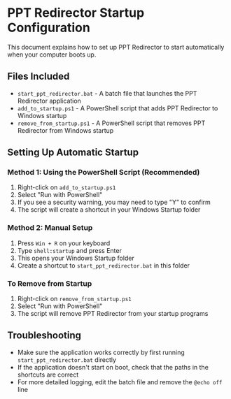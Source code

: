 # PPT Redirector Startup Configuration

This document explains how to set up PPT Redirector to start automatically when your computer boots up.

## Files Included

- `start_ppt_redirector.bat` - A batch file that launches the PPT Redirector application
- `add_to_startup.ps1` - A PowerShell script that adds PPT Redirector to Windows startup
- `remove_from_startup.ps1` - A PowerShell script that removes PPT Redirector from Windows startup

## Setting Up Automatic Startup

### Method 1: Using the PowerShell Script (Recommended)

1. Right-click on `add_to_startup.ps1`
2. Select "Run with PowerShell"
3. If you see a security warning, you may need to type "Y" to confirm
4. The script will create a shortcut in your Windows Startup folder

### Method 2: Manual Setup

1. Press `Win + R` on your keyboard
2. Type `shell:startup` and press Enter
3. This opens your Windows Startup folder
4. Create a shortcut to `start_ppt_redirector.bat` in this folder

### To Remove from Startup

1. Right-click on `remove_from_startup.ps1`
2. Select "Run with PowerShell"
3. The script will remove PPT Redirector from your startup programs

## Troubleshooting

- Make sure the application works correctly by first running `start_ppt_redirector.bat` directly
- If the application doesn't start on boot, check that the paths in the shortcuts are correct
- For more detailed logging, edit the batch file and remove the `@echo off` line
